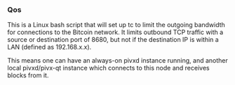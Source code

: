 ### Qos ###

This is a Linux bash script that will set up tc to limit the outgoing bandwidth for connections to the Bitcoin network. It limits outbound TCP traffic with a source or destination port of 8680, but not if the destination IP is within a LAN (defined as 192.168.x.x).

This means one can have an always-on pivxd instance running, and another local pivxd/pivx-qt instance which connects to this node and receives blocks from it.
